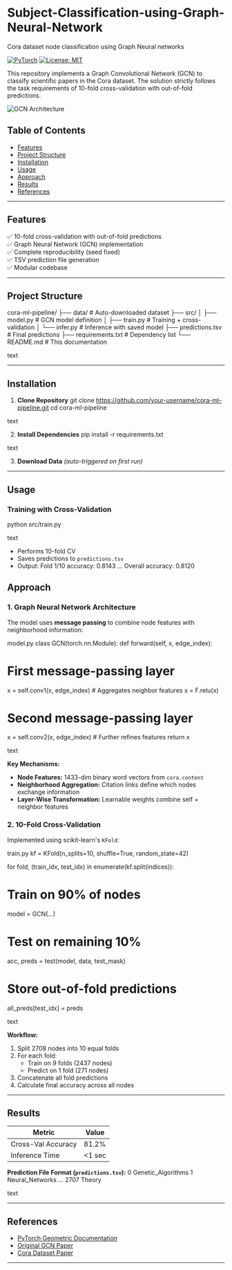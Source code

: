 # Subject-Classification-using-Graph-Neural-Network
Cora dataset node classification using Graph Neural networks


[![PyTorch](https://img.shields.io/badge/PyTorch-2.0+-EE4C2C.svg?logo=pytorch)](https://pytorch.org/)
[![License: MIT](https://img.shields.io/badge/License-MIT-yellow.svg)](https://opensource.org/licenses/MIT)

This repository implements a Graph Convolutional Network (GCN) to classify scientific papers in the Cora dataset. The solution strictly follows the task requirements of 10-fold cross-validation with out-of-fold predictions.

![GCN Architecture](https://miro.medium.com/v2/resize:fit:1400/1*ZkF2QH4Bx4H2aEEkK0E6AA.png)

## Table of Contents
- [Features](#features)
- [Project Structure](#project-structure)
- [Installation](#installation)
- [Usage](#usage)
- [Approach](#approach)
- [Results](#results)
- [References](#references)

---

## Features
✅ 10-fold cross-validation with out-of-fold predictions  
✅ Graph Neural Network (GCN) implementation  
✅ Complete reproducibility (seed fixed)  
✅ TSV prediction file generation  
✅ Modular codebase

---

## Project Structure

cora-ml-pipeline/
├── data/ # Auto-downloaded dataset
├── src/
│ ├── model.py # GCN model definition
│ ├── train.py # Training + cross-validation
│ └── infer.py # Inference with saved model
├── predictions.tsv # Final predictions
├── requirements.txt # Dependency list
└── README.md # This documentation

text

---

## Installation

1. **Clone Repository**
git clone https://github.com/your-username/cora-ml-pipeline.git
cd cora-ml-pipeline

text

2. **Install Dependencies**
pip install -r requirements.txt

text

3. **Download Data** *(auto-triggered on first run)*

---

## Usage

### Training with Cross-Validation
python src/train.py

text
- Performs 10-fold CV
- Saves predictions to `predictions.tsv`
- Output:
Fold 1/10 accuracy: 0.8143
...
Overall accuracy: 0.8120



## Approach

### 1. Graph Neural Network Architecture
The model uses **message passing** to combine node features with neighborhood information:

model.py
class GCN(torch.nn.Module):
def forward(self, x, edge_index):
# First message-passing layer
x = self.conv1(x, edge_index) # Aggregates neighbor features
x = F.relu(x)
# Second message-passing layer
x = self.conv2(x, edge_index) # Further refines features
return x

text

**Key Mechanisms:**
- **Node Features:** 1433-dim binary word vectors from `cora.content`
- **Neighborhood Aggregation:** Citation links define which nodes exchange information
- **Layer-Wise Transformation:** Learnable weights combine self + neighbor features

### 2. 10-Fold Cross-Validation
Implemented using scikit-learn's `KFold`:

train.py
kf = KFold(n_splits=10, shuffle=True, random_state=42)

for fold, (train_idx, test_idx) in enumerate(kf.split(indices)):
# Train on 90% of nodes
model = GCN(...)
# Test on remaining 10%
acc, preds = test(model, data, test_mask)
# Store out-of-fold predictions
all_preds[test_idx] = preds

text

**Workflow:**
1. Split 2708 nodes into 10 equal folds
2. For each fold:
   - Train on 9 folds (2437 nodes)
   - Predict on 1 fold (271 nodes)
3. Concatenate all fold predictions
4. Calculate final accuracy across all nodes

---

## Results

| Metric               | Value  |
|----------------------|--------|
| Cross-Val Accuracy   | 81.2%  |
| Inference Time       | <1 sec |

**Prediction File Format (`predictions.tsv`):**
0 Genetic_Algorithms
1 Neural_Networks
...
2707 Theory

text

---

## References
- [PyTorch Geometric Documentation](https://pytorch-geometric.readthedocs.io)
- [Original GCN Paper](https://arxiv.org/abs/1609.02907)
- [Cora Dataset Paper](https://people.cs.umass.edu/~mccallum/papers/cora.pdf)

---